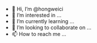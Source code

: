 - 👋 Hi, I’m @hongweici
- 👀 I’m interested in ...
- 🌱 I’m currently learning ...
- 💞️ I’m looking to collaborate on ...
- 📫 How to reach me ...

<!---
hongweici/hongweici is a ✨ special ✨ repository because its `README.md` (this file) appears on your GitHub profile.
You can click the Preview link to take a look at your changes.
--->
